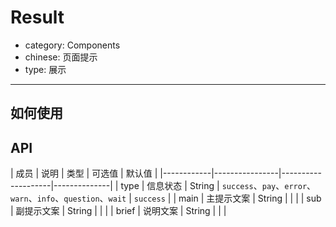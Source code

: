 # Result

- category: Components
- chinese: 页面提示
- type: 展示

---

## 如何使用


## API

| 成员        | 说明           | 类型          | 可选值     | 默认值       |
|------------|----------------|--------------------|--------------|
| type       | 信息状态        | String |   `success`、`pay`、`error`、`warn`、`info`、`question`、`wait`  |  `success` |
| main       | 主提示文案      | String |  |   |
| sub        | 副提示文案      | String |  |   |
| brief      | 说明文案        | String |  |   |
